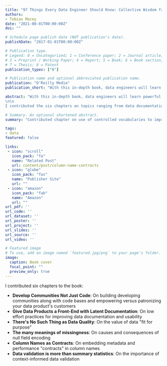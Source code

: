 ```yaml
---
title: "97 Things Every Data Engineer Should Know: Collective Wisdom from the Experts"
authors:
- Tobias Macey
date: "2021-08-01T00:00:00Z"
doi: ""

# Schedule page publish date (NOT publication's date).
publishDate: "2017-01-01T00:00:00Z"

# Publication type.
# Legend: 0 = Uncategorized; 1 = Conference paper; 2 = Journal article;
# 3 = Preprint / Working Paper; 4 = Report; 5 = Book; 6 = Book section;
# 7 = Thesis; 8 = Patent
publication_types: ["6"]

# Publication name and optional abbreviated publication name.
publication: "O'Reilly Media"
publication_short: "With this in-depth book, data engineers will learn powerful, real-world best practices for managing data—both big and small. Contributors from companies including Google, Microsoft, IBM, Facebook, Databricks, and GitHub share their experiences and lessons learned on cleaning, prepping, wrangling, and storing data."

abstract: "With this in-depth book, data engineers will learn powerful, real-world best practices for managing data—both big and small. Contributors from companies including Google, Microsoft, IBM, Facebook, Databricks, and GitHub share their experiences and lessons learned on cleaning, prepping, wrangling, and storing data.
\n\n
I contributed the six chapters on topics ranging from data documentation, community building, field naming, documentation, and validation."

# Summary. An optional shortened abstract.
summary: "Contributed chapter on use of controlled vocabularies to improve data communication, validation, and munging."

tags:
- data
featured: false

links:
 - icon: "scroll"
   icon_pack: "fa"
   name: "Related Post"
   url: content/post/column-name-contracts
 - icon: "globe"
   icon_pack: "fas"
   name: "Publisher Site"
   url: ""
 - icon: "amazon"
   icon_pack: "fab"
   name: "Amazon"
   url: ""
url_pdf: ''
url_code: ''
url_dataset: ''
url_poster: ''
url_project: ''
url_slides: ''
url_source: ''
url_video: ''

# Featured image
# To use, add an image named `featured.jpg/png` to your page's folder. 
image:
  caption: Book cover
  focal_point: ""
  preview_only: true
---
```


I contributed six chapters to the book:

- **Develop Communities Not Just Code**: On building developing communities along with code bases and empowering versus patronizing your data product's customers 
- **Give Data Products a Front-End with Latent Documentation**: On low effort practices for improving data documentation and usability
- **There's No Such Thing as Data Quality**: On the value of data "fit for purpose"
- **The many meanings of missingness**: On causes and consequences of null field encoding
- **Column Names as Contracts**: On embedding metadata and performance "contracts" in column names
- **Data validation is more than summary statistics**: On the importance of context-informed data validation
